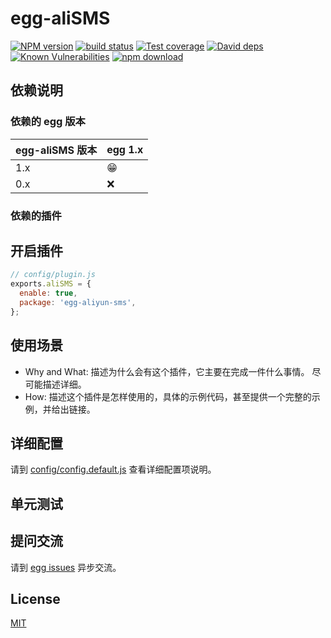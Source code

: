 # egg-aliSMS

[![NPM version][npm-image]][npm-url]
[![build status][travis-image]][travis-url]
[![Test coverage][codecov-image]][codecov-url]
[![David deps][david-image]][david-url]
[![Known Vulnerabilities][snyk-image]][snyk-url]
[![npm download][download-image]][download-url]

[npm-image]: https://img.shields.io/npm/v/egg-aliSMS.svg?style=flat-square
[npm-url]: https://npmjs.org/package/egg-aliSMS
[travis-image]: https://img.shields.io/travis/eggjs/egg-aliSMS.svg?style=flat-square
[travis-url]: https://travis-ci.org/eggjs/egg-aliSMS
[codecov-image]: https://img.shields.io/codecov/c/github/eggjs/egg-aliSMS.svg?style=flat-square
[codecov-url]: https://codecov.io/github/eggjs/egg-aliSMS?branch=master
[david-image]: https://img.shields.io/david/eggjs/egg-aliSMS.svg?style=flat-square
[david-url]: https://david-dm.org/eggjs/egg-aliSMS
[snyk-image]: https://snyk.io/test/npm/egg-aliSMS/badge.svg?style=flat-square
[snyk-url]: https://snyk.io/test/npm/egg-aliSMS
[download-image]: https://img.shields.io/npm/dm/egg-aliSMS.svg?style=flat-square
[download-url]: https://npmjs.org/package/egg-aliSMS

<!--
Description here.
-->

## 依赖说明

### 依赖的 egg 版本

egg-aliSMS 版本 | egg 1.x
--- | ---
1.x | 😁
0.x | ❌

### 依赖的插件
<!--

如果有依赖其它插件，请在这里特别说明。如

- security
- multipart

-->

## 开启插件

```js
// config/plugin.js
exports.aliSMS = {
  enable: true,
  package: 'egg-aliyun-sms',
};
```

## 使用场景

- Why and What: 描述为什么会有这个插件，它主要在完成一件什么事情。
尽可能描述详细。
- How: 描述这个插件是怎样使用的，具体的示例代码，甚至提供一个完整的示例，并给出链接。

## 详细配置

请到 [config/config.default.js](config/config.default.js) 查看详细配置项说明。

## 单元测试

<!-- 描述如何在单元测试中使用此插件，例如 schedule 如何触发。无则省略。-->

## 提问交流

请到 [egg issues](https://github.com/eggjs/egg/issues) 异步交流。

## License

[MIT](LICENSE)
